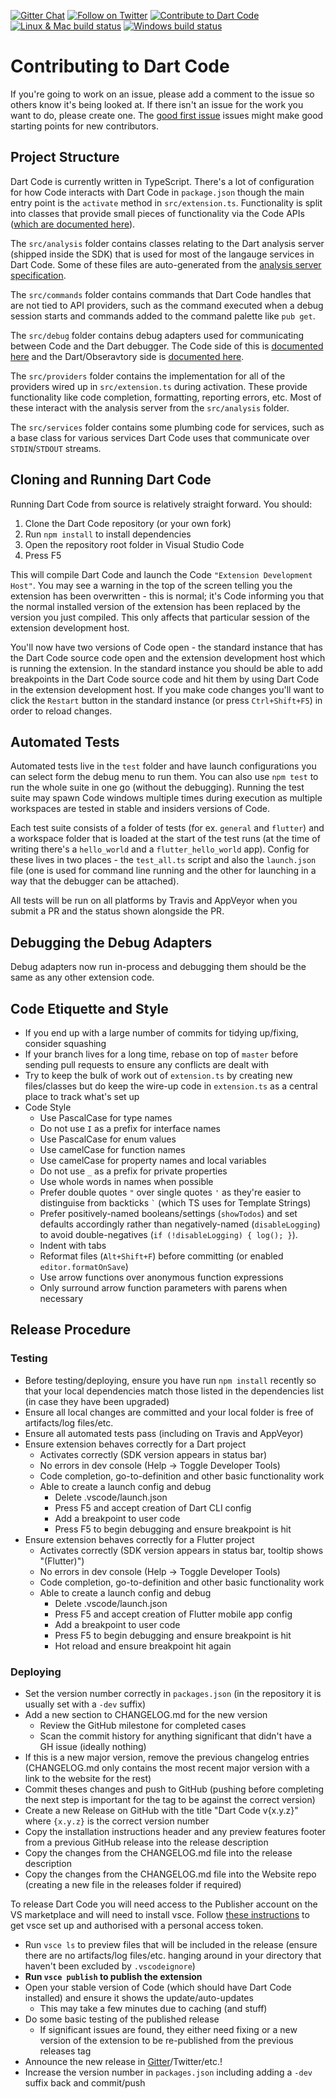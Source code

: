 [![Gitter Chat](https://img.shields.io/badge/chat-online-blue.svg)](https://gitter.im/dart-code/Dart-Code) [![Follow on Twitter](https://img.shields.io/badge/twitter-dartcode-blue.svg)](https://twitter.com/DartCode) [![Contribute to Dart Code](https://img.shields.io/badge/help-contribute-551A8B.svg)](https://github.com/Dart-Code/Dart-Code/blob/master/CONTRIBUTING.md) [![Linux & Mac build status](https://img.shields.io/travis/Dart-Code/Dart-Code/master.svg?label=mac+%26+linux)](https://travis-ci.org/Dart-Code/Dart-Code) [![Windows build status](https://img.shields.io/appveyor/ci/DanTup/Dart-Code/master.svg?label=windows&logoWidth=-1)](https://ci.appveyor.com/project/DanTup/dart-code)

# Contributing to Dart Code

If you're going to work on an issue, please add a comment to the issue so others know it's being looked at. If there isn't an issue for the work you want to do, please create one. The [good first issue](https://github.com/Dart-Code/Dart-Code/labels/good%20first%20issue) issues might make good starting points for new contributors.

## Project Structure

Dart Code is currently written in TypeScript. There's a lot of configuration for how Code interacts with Dart Code in `package.json` though the main entry point is the `activate` method in `src/extension.ts`. Functionality is split into classes that provide small pieces of functionality via the Code APIs ([which are documented here](https://code.visualstudio.com/docs/extensionAPI/vscode-api)).

The `src/analysis` folder contains classes relating to the Dart analysis server (shipped inside the SDK) that is used for most of the langauge services in Dart Code. Some of these files are auto-generated from the [analysis server specification](https://htmlpreview.github.io/?https://github.com/dart-lang/sdk/blob/master/pkg/analysis_server/doc/api.html).

The `src/commands` folder contains commands that Dart Code handles that are not tied to API providers, such as the command executed when a debug session starts and commands added to the command palette like `pub get`.

The `src/debug` folder contains debug adapters used for communicating between Code and the Dart debugger. The Code side of this is [documented here](https://code.visualstudio.com/docs/extensionAPI/api-debugging) and the Dart/Obseravtory side is [documented here](https://github.com/dart-lang/sdk/blob/master/runtime/vm/service/service.md).

The `src/providers` folder contains the implementation for all of the providers wired up in `src/extension.ts` during activation. These provide functionality like code completion, formatting, reporting errors, etc. Most of these interact with the analysis server from the `src/analysis` folder.

The `src/services` folder contains some plumbing code for services, such as a base class for various services Dart Code uses that communicate over `STDIN`/`STDOUT` streams.

## Cloning and Running Dart Code

Running Dart Code from source is relatively straight forward. You should:

1. Clone the Dart Code repository (or your own fork)
2. Run `npm install` to install dependencies
3. Open the repository root folder in Visual Studio Code
4. Press F5

This will compile Dart Code and launch the Code `"Extension Development Host"`. You may see a warning in the top of the screen telling you the extension has been overwritten - this is normal; it's Code informing you that the normal installed version of the extension has been replaced by the version you just compiled. This only affects that particular session of the extension development host.

You'll now have two versions of Code open - the standard instance that has the Dart Code source code open and the extension development host which is running the extension. In the standard instance you should be able to add breakpoints in the Dart Code source code and hit them by using Dart Code in the extension development host. If you make code changes you'll want to click the `Restart` button in the standard instance (or press `Ctrl+Shift+F5`) in order to reload changes.

## Automated Tests

Automated tests live in the `test` folder and have launch configurations you can select form the debug menu to run them. You can also use `npm test` to run the whole suite in one go (without the debugging). Running the test suite may spawn Code windows multiple times during execution as multiple workspaces are tested in stable and insiders versions of Code.

Each test suite consists of a folder of tests (for ex. `general` and `flutter`) and a workspace folder that is loaded at the start of the test runs (at the time of writing there's a `hello_world` and a `flutter_hello_world` app). Config for these lives in two places - the `test_all.ts` script and also the `launch.json` file (one is used for command line running and the other for launching in a way that the debugger can be attached).

All tests will be run on all platforms by Travis and AppVeyor when you submit a PR and the status shown alongside the PR.

## Debugging the Debug Adapters

Debug adapters now run in-process and debugging them should be the same as any other extension code.

## Code Etiquette and Style

- If you end up with a large number of commits for tidying up/fixing, consider squashing
- If your branch lives for a long time, rebase on top of `master` before sending pull requests to ensure any conflicts are dealt with
- Try to keep the bulk of work out of `extension.ts` by creating new files/classes but do keep the wire-up code in `extension.ts` as a central place to track what's set up
- Code Style
  - Use PascalCase for type names
  - Do not use `I` as a prefix for interface names
  - Use PascalCase for enum values
  - Use camelCase for function names
  - Use camelCase for property names and local variables
  - Do not use `_` as a prefix for private properties
  - Use whole words in names when possible
  - Prefer double quotes `"` over single quotes `'` as they're easier to distinguise from backticks `` ` `` (which TS uses for Template Strings)
  - Prefer positively-named booleans/settings (`showTodos`) and set defaults accordingly rather than negatively-named (`disableLogging`) to avoid double-negatives (`if (!disableLogging) { log(); }`).
  - Indent with tabs
  - Reformat files (`Alt+Shift+F`) before committing (or enabled `editor.formatOnSave`)
  - Use arrow functions over anonymous function expressions
  - Only surround arrow function parameters with parens when necessary

## Release Procedure

### Testing

- Before testing/deploying, ensure you have run `npm install` recently so that your local dependencies match those listed in the dependencies list (in case they have been upgraded)
- Ensure all local changes are committed and your local folder is free of artifacts/log files/etc.
- Ensure all automated tests pass (including on Travis and AppVeyor)
- Ensure extension behaves correctly for a Dart project
  - Activates correctly (SDK version appears in status bar)
  - No errors in dev console (Help -> Toggle Developer Tools)
  - Code completion, go-to-definition and other basic functionality work
  - Able to create a launch config and debug
    - Delete .vscode/launch.json
	- Press F5 and accept creation of Dart CLI config
	- Add a breakpoint to user code
	- Press F5 to begin debugging and ensure breakpoint is hit
- Ensure extension behaves correctly for a Flutter project
  - Activates correctly (SDK version appears in status bar, tooltip shows "(Flutter)")
  - No errors in dev console (Help -> Toggle Developer Tools)
  - Code completion, go-to-definition and other basic functionality work
  - Able to create a launch config and debug
    - Delete .vscode/launch.json
	- Press F5 and accept creation of Flutter mobile app config
	- Add a breakpoint to user code
	- Press F5 to begin debugging and ensure breakpoint is hit
    - Hot reload and ensure breakpoint hit again

### Deploying

- Set the version number correctly in `packages.json` (in the repository it is usually set with a `-dev` suffix)
- Add a new section to CHANGELOG.md for the new version
  - Review the GitHub milestone for completed cases
  - Scan the commit history for anything significant that didn't have a GH issue (ideally nothing)
- If this is a new major version, remove the previous changelog entries (CHANGELOG.md only contains the most recent major version with a link to the website for the rest)
- Commit theses changes and push to GitHub (pushing before completing the next step is important for the tag to be against the correct version)
- Create a new Release on GitHub with the title "Dart Code v{x.y.z}" where `{x.y.z}` is the correct version number
- Copy the installation instructions header and any preview features footer from a previous GitHub release into the release description
- Copy the changes from the CHANGELOG.md file into the release description
- Copy the changes from the CHANGELOG.md file into the Website repo (creating a new file in the releases folder if required)

To release Dart Code you will need access to the Publisher account on the VS marketplace and will need to install vsce. Follow [these instructions](https://code.visualstudio.com/docs/extensions/publish-extension) to get vsce set up and authorised with a personal access token.

- Run `vsce ls` to preview files that will be included in the release (ensure there are no artifacts/log files/etc. hanging around in your directory that haven't been excluded by `.vscodeignore`)
- **Run `vsce publish` to publish the extension**
- Open your stable version of Code (which should have Dart Code installed) and ensure it shows the update/auto-updates
  - This may take a few minutes due to caching (and stuff)
- Do some basic testing of the published release
  - If significant issues are found, they either need fixing or a new version of the extension to be re-published from the previous releases tag
- Announce the new release in [Gitter](https://gitter.im/dart-code/Dart-Code)/Twitter/etc.!
- Increase the version number in `packages.json` including adding a `-dev` suffix back and commit/push
